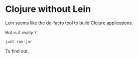 # Clojure without Lein

Lein seems like the de-facto tool to build Clojure applications.

But is it really ?


```bash
just run-jar
```

To find out.
